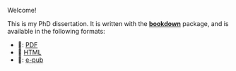 Welcome! 

This is my PhD dissertation. It is written with the
[**bookdown**](https://github.com/rstudio/bookdown) 
package, and is available in the following formats:

- 📁: [PDF](./link-to-pdf)
- :link: [HTML](link-to-site)
- 📁: [e-pub]()
